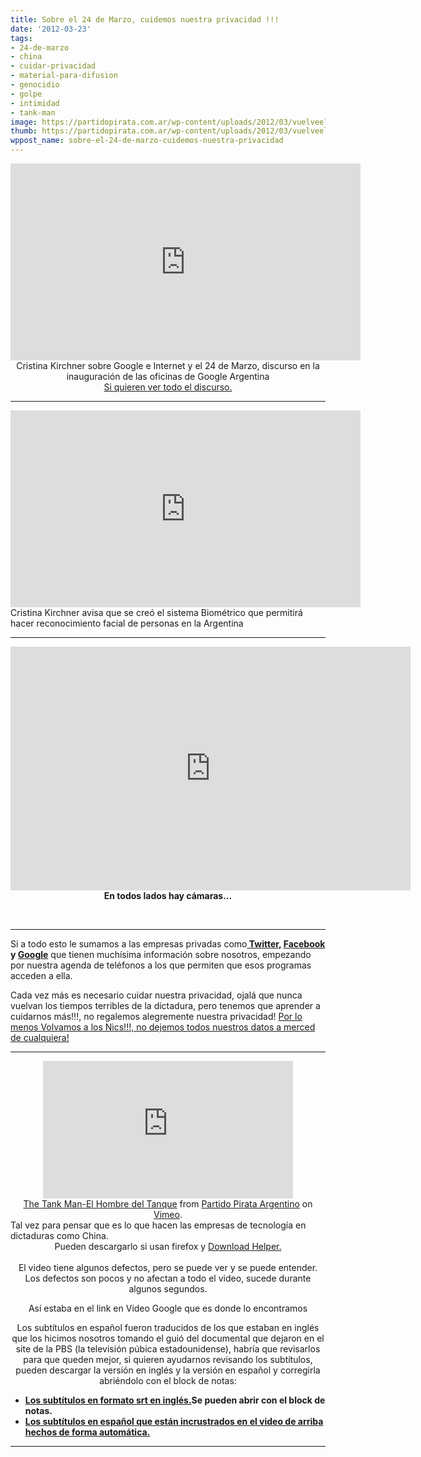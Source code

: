 ```yaml
---
title: Sobre el 24 de Marzo, cuidemos nuestra privacidad !!!
date: '2012-03-23'
tags:
- 24-de-marzo
- china
- cuidar-privacidad
- material-para-difusion
- genocidio
- golpe
- intimidad
- tank-man
image: https://partidopirata.com.ar/wp-content/uploads/2012/03/vuelveelnick.png
thumb: https://partidopirata.com.ar/wp-content/uploads/2012/03/vuelveelnick.png
wppost_name: sobre-el-24-de-marzo-cuidemos-nuestra-privacidad
---
```


<center>
<iframe src="http://www.youtube.com/embed/jma91bLTvGc" frameborder="0" width="560" height="315"></iframe>
Cristina Kirchner sobre Google e Internet y el 24 de Marzo, discurso en la inauguración de las oficinas de Google Argentina</center><center><a href="http://www.youtube.com/watch?v=XTyDYFI868E" target="_blank">Si quieren ver todo el discurso.</a></center>

<hr />

<iframe src="http://www.youtube.com/embed/ZZnVuBHJ994" frameborder="0" width="560" height="315"></iframe>
Cristina Kirchner avisa que se creó el sistema Biométrico que permitirá hacer reconocimiento facial de personas en la Argentina

<hr />
<p style="text-align: center;"><object style="height: 390px; width: 640px;" width="640" height="360" classid="clsid:d27cdb6e-ae6d-11cf-96b8-444553540000" codebase="http://download.macromedia.com/pub/shockwave/cabs/flash/swflash.cab#version=6,0,40,0"><param name="allowFullScreen" value="true" /><param name="allowScriptAccess" value="always" /><param name="src" value="https://www.youtube.com/v/ARWx6uWxHtU?version=3&amp;feature=player_embedded" /><param name="allowfullscreen" value="true" /><param name="allowscriptaccess" value="always" /><embed style="height: 390px; width: 640px;" width="640" height="360" type="application/x-shockwave-flash" src="https://www.youtube.com/v/ARWx6uWxHtU?version=3&amp;feature=player_embedded" allowFullScreen="true" allowScriptAccess="always" allowfullscreen="true" allowscriptaccess="always" /></object>
<strong>En todos lados hay cámaras...</strong></p>
&nbsp;

<hr />

Si a todo esto le sumamos a las empresas privadas como<strong><a href="https://partidopirata.com.ar/3304/twitter-almacena-los-contactos-de-iphone-sin-que-el-usuario-lo-sepa"> Twitter,</a> <a href="https://partidopirata.com.ar/3317/aplicaciones-gratis-pueden-espiar-los-textos-y-las-llamadas-de-los-usuarios-de-smartphones-advirtien-sobre-los-peligros-a-la-privacidad">Facebook</a> y <a href="https://partidopirata.com.ar/3324/nueva-politica-de-privacidad-de-google-puede-violar-las-normas-de-la-comunidad-europea-de-proteccion-de-datos">Google</a></strong> que tienen muchísima información sobre nosotros, empezando por nuestra agenda de teléfonos a los que permiten que esos programas acceden a ella.

Cada vez más es necesario cuidar nuestra privacidad, ojalá que nunca vuelvan los tiempos terribles de la dictadura, pero tenemos que aprender a cuidarnos más!!!, no regalemos alegremente nuestra privacidad!
<a href="http://nicks.partidopirata.com.ar/">Por lo menos Volvamos a los Nics!!!, no dejemos todos nuestros datos a merced de cualquiera!</a>

<hr />

<center>
<iframe src="http://player.vimeo.com/video/32957267?title=0&amp;byline=0&amp;portrait=0" frameborder="0" width="400" height="220"></iframe></center><center></center><center><a href="http://vimeo.com/32957267">The Tank Man-El Hombre del Tanque</a> from <a href="http://vimeo.com/user3611990">Partido Pirata Argentino</a> on <a href="http://vimeo.com">Vimeo</a>.</center>Tal vez para pensar que es lo que hacen las empresas de tecnología en dictaduras como China.

<center>Pueden descargarlo si usan firefox y <a href="http://www.downloadhelper.net/" target="_blank">Download Helper.</a></center><center> </center><center>El video tiene algunos defectos, pero se puede ver y se puede entender.</center><center>Los defectos son pocos y no afectan a todo el video, sucede durante algunos segundos.</center>
<p style="text-align: center;">Así estaba en el link en Video Google que es donde lo encontramos</p>

<center>Los subtítulos en español fueron traducidos de los que estaban en inglés que los hicimos nosotros tomando el guió del documental que dejaron en el site de la PBS (la televisión púbica estadounidense), habría que revisarlos para que queden mejor, si quieren ayudarnos revisando los subtítulos, pueden descargar la versión en inglés y la versión en español y corregirla abriéndolo con el block de notas:</center>
<ul>
	<li><strong><strong><a href="http://www.4shared.com/document/nb67v6_w/tankman_2.html" target="_blank">Los subtítulos en formato srt en inglés.</a>Se pueden abrir con el block de notas.</strong></strong></li>
	<li><strong><strong><a href="http://www.4shared.com/document/ZgvoVJuT/tankmanes.html" target="_blank">Los subtítulos en español que están incrustrados en el video de arriba hechos de forma automática.</a></strong></strong></li>
</ul>

<hr />
